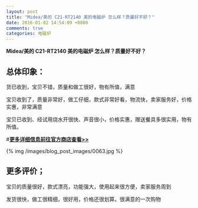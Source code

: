 ```yaml
---
layout: post
title: "Midea/美的 C21-RT2140 美的电磁炉 怎么样？质量好不好？"
date: 2016-01-02 14:54:09 +0800
comments: true
categories: 电磁炉
---
```


**Midea/美的 C21-RT2140 美的电磁炉 怎么样？质量好不好？**

## 总体印象：

货已收到，宝贝不错，质量和做工很好，物有所值，满意

宝贝收到了，质量非常好，做工仔细，款式非常好看，物流快，卖家服务好，价格实惠，非常满意

宝贝已收到、经试用烧水开很快、声音很小，价格实惠，赠送餐具多很实用，物有所值。

#[**更多详细信息前往官方商店查看>>**](http://redirect.simba.taobao.com/rd?w=unionnojs&f=http%3A%2F%2Fai.taobao.com%2Fauction%2Fedetail.htm%3Fe%3DCXqsJuLah9y6k0Or%252B%252BH4tETCOFL2M5Uybh4mOrg73nmLltG5xFicOdXrTUTgh9sMDPIwxrc30rgx5xFFx04TddwPqZtsoXfgqLKJiCwc7I6msqdEeVczj3nayBoLCgTwXiecsi3INrdG4IUGk4%252FSIQ%253D%253D%26ptype%3D100010%26from%3Dbasic&k=5ccfdb950740ca16&c=un&b=alimm_0&p=mm_109581374_12296429_46532450)

<!--More-->

{% img /images/blog_post_images/0063.jpg %}

## 更多评价；

宝贝的质量很好，款式漂亮，功能强大，使用起来很方便，卖家服务周到

发货很快，做工很精细，很好用，价格还很划算。很满意的一次购物